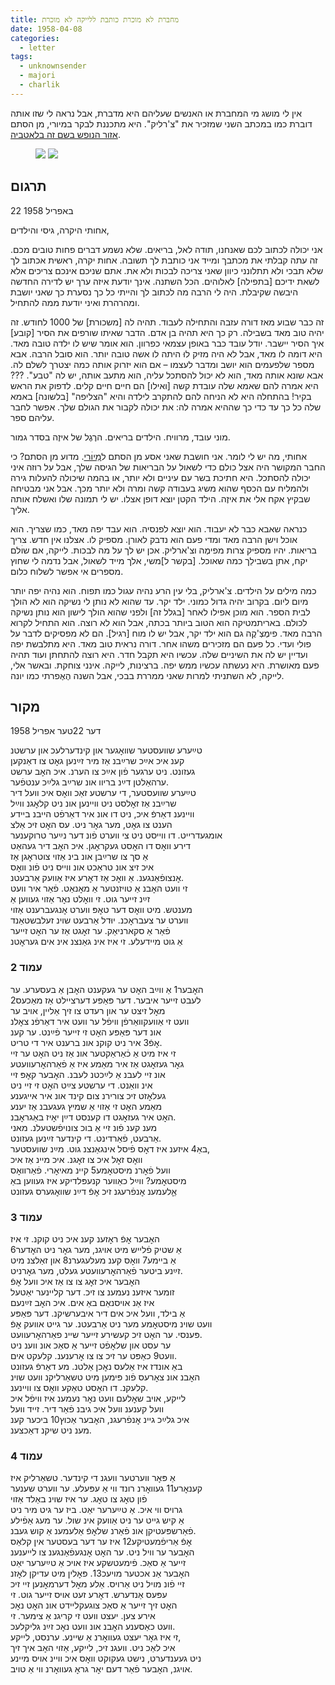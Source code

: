 ```yaml
---
title: מחברת לא מוכרת כותבת ללייקה לא מוכרת
date: 1958-04-08
categories:
  - letter
tags:
  - unknownsender
  - majori
  - charlik
---
```


אין לי מושג מי המחברת או האנשים שעליהם היא מדברת, אבל נראה לי שזו אותה דוברת כמו במכתב
השני שמזכיר את "צ'רליק".
היא מתכננת לבקר במיורי, מן הסתם [אזור הנופש בשם זה בלאטביה](https://en.wikipedia.org/wiki/Majori).

<figure class="half">
    <a  href="/pupko-papers/assets/images/1958-04-08-unknown-sender-1.jpg">
    <img src="/pupko-papers/assets/images/1958-04-08-unknown-sender-1.jpg"></a>
    <a  href="/pupko-papers/assets/images/1958-04-08-unknown-sender-2.jpg">
    <img src="/pupko-papers/assets/images/1958-04-08-unknown-sender-2.jpg"></a>
</figure>

## תרגום

22 באפריל 1958

אחותי היקרה, גיסי והילדים,

אני יכולה לכתוב לכם שאנחנו, תודה לאל, בריאים. שלא נשמע דברים פחות טובים מכם.
זה עתה קבלתי את מכתבך ומייד אני כותבת לך תשובה.
אחות יקרה, ראשית אכתוב לך שלא תבכי ולא תתלונני כיוון שאני צריכה לבכות ולא את.
אתם שניכם אינכם צריכים אלא לשאת ידיכם [בתפילה] לאלוהים. הכל
השתנה. אינך יודעת איזה ערך יש לדירה החדשה היבשה שקיבלת.
היה לי הרבה מה לכתוב לך והייתי כל כך נסערת כך שאני יושבת ומהרהרת ואיני
יודעת ממה להתחיל.

זה כבר שבוע מאז דורה עזבה והתחילה לעבוד. תהיה לה [משכורת] של 1000 לחודש. זה יהיה
טוב מאד בשבילה. רק כך היא תהיה בן אדם. הדבר שאיתו שורפים את הסיר [קובע] איך הסיר
יישבר. יודל עובד כבר באופן עצמאי כפרוון. הוא אומר שיש לו ילדה טובה מאד. היא דומה לו
מאד, אבל לא היה מזיק לוּ היתה לו אשה טובה יותר. הוא סובל הרבה. אבא מספר שלפעמים
הוא יושב ומדבר לעצמו – אם הוא יזרוק אותה כמה יצטרך לשלם לה. אבא שונא אותה מאד, הוא לא
יכול להסתכל עליה, הוא מתעב אותה, יש לה "טבע". ??? היא אמרה להם שאמא שלה עובדת
קשה [ואילו] הם חיים חיים קלים. לדפוק את הראש בקיר! בהתחלה היא לא הניחה להם להתקרב
לילדה והיא "הצליפה" [בלשונה] באמא שלה כל כך עד כדי כך שההיא אמרה לה: את יכולה לקבור
את הגולם שלך. אפשר לחבר עליהם ספר.

מוני עובד, מרוויח. הילדים בריאים. הרֶגֶל של איזֶה בסדר גמור.

אחותי, מה יש לי לומר. אני חושבת שאני אסע מן הסתם ל[מַיוׄרי](https://en.wikipedia.org/wiki/Majori).
מדוע מן הסתם? כי החבר
המקושר היה אצל כולם כדי לשאול על הבריאות של הגיסה שלך, אבל על רוזה איני יכולה
להסתכל. היא חתיכת בשר עם עיניים ולא יותר, או בהמה שיכולה להעלות גירה ולהמליח עם הכסף
שהוא משיג בעבודה קשה ומרה ולא יותר מכך.
אבל אני מבטיחה שבקיץ אקח אלי את איזֶה. הילד הקטן יוצא דופן אצלו. יש לי תמונה
שלו ואשלח אותה אליך.

כנראה שאבא כבר לא יעבוד. הוא יוצא לפנסיה. הוא עבד יפה מאד, כמו שצריך.
הוא אוכל וישן הרבה מאד ומדי פעם הוא נדבק לאורן. מספיק לו.
אצלנו אין חדש. צריך בריאות. יהיו מספיק צרות מפימֶה וצ'ארליק. אכן יש לך על מה לבכות.
לייקה, אם שוׄלם יקח, אתן בשבילֵך כמה שאוכל. [בקשר ל]משי, אלך מייד לשאול, אבל נדמה לי
שחוץ מספרים אי אפשר לשלוח כלום.

כמה מילים על הילדים. צ'ארליק, בלי עין הרע נהיה עגול כמו תפוח. הוא נהיה יפה יותר מיום ליום.
בקרוב יהיה גדול כמוני. ילד יקר. עד שהוא לא נותן לי נשיקה הוא לא הולך לבית הספר. הוא מוכן
אפילו לאחר [בגלל זה] ולפני שהוא הולך לישון הוא נותן נשיקה לכולם. באריתמטיקה הוא הטוב
ביותר בכתה, אבל הוא לא רוצה. הוא התחיל לקרוא הרבה מאד. פימֶצְ'קֶה גם הוא ילד יקר, אבל יש
לו מוח [רגיל]. הם לא מפסיקים לדבר על פולי ועדי. כל פעם הם מזכירים משהו אחר.
דורה נראית טוב מאד. היא מתלבשת יפה ועדיין יש לה את השיניים
שלה. עכשיו היא תקבל חדר. היא רוצה להתחתן ועוד תהיה פעם מאושרת. היא נעשתה עכשיו ממש
יפה. ברצינות, לייקה. אינני צוחקת.
ובאשר אלי, לייקה, לא השתניתי למרות שאני ממררת בבכי, אבל השנה הֶאֶפרתי כמו
יונה.

## מקור

דער 22טער אפריל 1958

טײַערע שוועסטער שוואׇגער און קינדערלעכ און ערשטנ  
קענ איכ אײַכ שרײַבנ אַז מיר זײַנען גאׇט צו דאַנקען  
געזונט. ניט ערגער פֿון אײַכ צו הערנ. איכ האׇב ערשט  
ערהאַלטן דײַנ בריוו אונ שרײַב גלײַכ ענטפֿער.  
טײַערע שוועסטער, די ערשטע זאַכ וואׇס איכ וועל דיר  
שרײַבנ אַז זאׇלסט ניט וויינען אונ ניט קלאׇגנ ווײַל  
וויינענ דאַרפֿ איכ, ניט דו אונ איר דאַרפֿט הייבנ ביידע  
הענט צו גאׇט, מער גאׇר ניט. עס האׇט זיכ אַלצ  
אומגעדרייט. דו ווייסט ניט צי ווערט פֿונ דער נײַער טרוקענער  
דירע וואׇס דו האׇסט געקראׇגן. איכ האׇב דיר געהאַט  
אַ סך צו שרײַבן אונ בינ אַזוי צוטראׇגן אַז  
איכ זיצ אונ טראַכט אונ ווייס ניט פֿונ וואׇס  
אׇנצופֿאַנגענ. אַ וואׇכ אַז דאׇרע איז אַוועק אַרבעטנ.  
זי וועט האׇבנ אַ טויזנטער אַ מאׇנאַט. פֿאַר איר וועט  
זײַנ זייער גוט. זי וואׇלט נאׇר אַזוי געווען אַ  
מענטש. מיט וואׇס דער טאׇפּ ווערט אׇנגעברענט  אַזוי  
ווערט ער צעבראׇכנ. יוּדל אַרבעט שוינ זעלבשטאַנד  
פֿאַר אַ סקארניאַק. ער זאׇגט אַז ער האׇט זייער  
אַ גוט מיידעלע. זי איז אינ גאַנצנ אינ אים געראׇטנ  

### עמוד 2  
האׇבער1 אַ ווײַב האׇט ער געקענט האׇבן אַ בעסערע. ער   
לעבט זייער איבער. דער פּאַפּע דערציילט אַז מאַכעס2  
מאׇל זיצט ער און רעדט צו זיך אַליין, אויב ער  
וועט זי אַוועקוואַרפֿן וויפֿל ער וועט איר דאַרפֿנ צאׇלנ  
אונ דער פּאַפּע האׇט זי זייער פֿײַנט. ער קענ  
אׇפֿ3 איר ניט קוקנ אונ ברענט איר די טריט.  
זי איז מיט אַ כֿאַראַקטער אונ אַז ניט האׇט ער זיי   
גאׇר געזאׇגט אַז איר מאַמע איז אַ פֿאַרהאׇרעוועטע  
אונ זיי לעבנ אַ לײַכטנ לעבנ. האׇבער קאׇפּ זיי  
אינ וואַנט. די ערשטע צײַט האׇט זי זיי ניט  
געלאׇזט זיכ צורירנ צום קינד אונ איר אייגענע  
מאַמע האׇט זי אַזוי אַ שמיץ געגעבנ אַז יענע  
האׇט איר געזאׇגט דו קענסט דײַן יאׇיז באַגראׇבנ.  
מענ קענ פֿונ זיי אַ בוכ צונויפֿשטעלנ. מאני  
אַרבעט, פֿאַרדינט. די קינדער זײַנען געזונט.  
באַ4 איזענ איז דאׇס פֿיסל אינגאַנצנ גוט. מײַנ שוועסטער,  
וואׇס זאׇל איכ צו זאׇגנ. איכ מיינ אַז איכ  
וועל פֿאׇרנ מיסטאׇמע5 קיינ מאיאׇרי. פֿאַרוואׇס  
מיסטאׇמע? ווײַל כאַווער קנעפּלדיקע איז געווען באַ  
אַׇלעמענ אׇנפֿרעגנ זיכ אׇפֿ דײַנ שוואׇגערס געזונט  

### עמוד 3  
האׇבער אׇפֿ ראׇזענ קענ איכ ניט קוקנ. זי איז  
אַ שטיק פֿלייש מיט אויגנ, מער גאׇר ניט האׇדער6  
אַ ביימע7 וואׇס קענ מעלעגערנ8 און זאַלצנ מיט  
זײַנע ביטער פֿאַרהאׇרעוועטע געלט, מער גאׇרניט.  
האׇבער איכ זאׇג צו צו אַז איכ וועל אׇפֿ  
זומער איזענ נעמענ צו זיכ. דער קליינער יאַטעל  
איז אַנ אויסנאַם באַ אים. איכ האׇב זײַנעם  
אַ בילד, וועל איכ אים דיר איבערשיקנ. דער פּאַפּע  
וועט שוינ מיסטאׇמע מער ניט אַרבעטנ. ער גייט אוועק אׇפֿ  
פּענסי. ער האׇט זיכ קעשירע זייער שיינ פאַרהאׇרעוועט.  
ער עסט און שלאׇפֿט זייער אַ סאַכ אונ ווענ ניט  
וועט9 כאַפּט ער זיכ צו צו אׇרענענ. קלעקט אים.  
באַ אונדז איז אַלעס נאׇכן אַלטנ. מע דאַרפֿ געזונט  
האׇבנ אונ צאׇרעס פֿונ פּימען מיט טשאַרליקנ וועט שוינ  
קלעקנ. דו האׇסט טאַקע וואׇס צו וויינענ.  
לייקע, אויב שאׇלעם וועט נאׇר נעמענ איז וויפֿל איכ  
וועל קענענ וועל איכ גיבנ פֿאַר דיר. זייד וועל  
איכ גלײַכ גיינ אׇנפֿרעגנ, האׇבער אַכוץ10 ביכער קענ  
מענ ניט שיקנ דאַכצענ.  

### עמוד 4  
אַ פּאׇר ווערטער וועגנ די קינדער. טשאַרליק איז  
קענאׇרע11 געוואׇרנ רונד ווי אַ עפּעלע. ער ווערט שענער  
פֿון טאׇג צו טאׇג. ער איז שוינ באַלד אַזוי  
גרויס ווי איכ. אַ טײַערער יאַט. ביז ער גיט מיר ניט  
אַ קיש גייט ער ניט אַוועק אינ שול. ער מעג אַפֿילע  
פֿאַרשפּעטיקן אונ פֿאַרנ שלאׇפֿ אַלעמענ אַ קוש געבנ.  
אׇפֿ אַריפֿמעטיקע12 איז ער דער בעסטער אין קלאַס  
האׇבער ער וויל ניט. ער האׇט אׇנגעפֿאַנגענ צו לייענענ  
זייער אַ סאַכ.  פֿימעטשקע איז אויכ אַ טײַערער יאַט  
האׇבער אַנ אכטער מויעכ13. פּאׇלין מיט עדיקן לאׇזנ  
זיי פֿונ מויל ניט אַרויס. אַלע מאׇל דערמאׇנען זיי זיכ  
עפּעס אַנדערש. דאׇרע זעט אויס זייער גוט. זי  
האׇט זיך זייער אַ סאַכ צוגעקליידט אונ האׇט נאׇכ  
אירע צען. יעצט וועט זי קריגנ אַ צימער. זי  
וועט כאַסענע האׇבנ אונ וועט נאׇכ זײַנ גליקלעכ.  
זי איז גאׇר יעצט געוואׇרנ אַ שיינע. ערנסט, לייקע,  
איכ לאַכ ניט. וועגנ זיכ, לייקע, אַזוי האׇב איך זיך  
ניט געענדערט, נישט געקוקט וואׇס איכ וויינ אויס מיינע  
אויגנ, האׇבער פֿאַר דעם יאׇר גראׇ געוואׇרנ ווי אַ טויב.  

